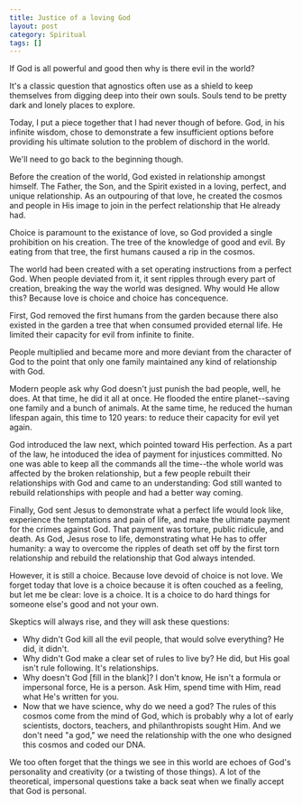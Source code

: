 ```yaml
---
title: Justice of a loving God
layout: post
category: Spiritual
tags: []
---
```

If God is all powerful and good then why is there evil in the world?

It's a classic question that agnostics often use as a shield to keep themselves from digging deep into their own souls. Souls tend to be pretty dark and lonely places to explore.

Today, I put a piece together that I had never though of before. God, in his infinite wisdom, chose to demonstrate a few insufficient options before providing his ultimate solution to the problem of dischord in the world.

We'll need to go back to the beginning though.

Before the creation of the world, God existed in relationship amongst himself. The Father, the Son, and the Spirit existed in a loving, perfect, and unique relationship. As an outpouring of that love, he created the cosmos and people in His image to join in the perfect relationship that He already had.

Choice is paramount to the existance of love, so God provided a single prohibition on his creation. The tree of the knowledge of good and evil. By eating from that tree, the first humans caused a rip in the cosmos.

The world had been created with a set operating instructions from a perfect God. When people deviated from it, it sent ripples through every part of creation, breaking the way the world was designed. Why would He allow this? Because love is choice and choice has concequence.

First, God removed the first humans from the garden because there also existed in the garden a tree that when consumed provided eternal life. He limited their capacity for evil from infinite to finite.

People multiplied and became more and more deviant from the character of God to the point that only one family maintained any kind of relationship with God.

Modern people ask why God doesn't just punish the bad people, well, he does. At that time, he did it all at once. He flooded the entire planet--saving one family and a bunch of animals. At the same time, he reduced the human lifespan again, this time to 120 years: to reduce their capacity for evil yet again.

God introduced the law next, which pointed toward His perfection. As a part of the law, he intoduced the idea of payment for injustices committed. No one was able to keep all the commands all the time--the whole world was affected by the broken relationship, but a few people rebuilt their relationships with God and came to an understanding: God still wanted to rebuild relationships with people and had a better way coming.

Finally, God sent Jesus to demonstrate what a perfect life would look like, experience the temptations and pain of life, and make the ultimate payment for the crimes against God. That payment was torture, public ridicule, and death. As God, Jesus rose to life, demonstrating what He has to offer humanity: a way to overcome the ripples of death set off by the first torn relationship and rebuild the relationship that God always intended.

However, it is still a choice. Because love devoid of choice is not love. We forget today that love is a choice because it is often couched as a feeling, but let me be clear: love is a choice. It is a choice to do hard things for someone else's good and not your own.

Skeptics will always rise, and they will ask these questions:

  * Why didn't God kill all the evil people, that would solve everything? He did, it didn't.
  * Why didn't God make a clear set of rules to live by? He did, but His goal isn't rule following. It's relationships.
  * Why doesn't God [fill in the blank]? I don't know, He isn't a formula or impersonal force, He is a person. Ask Him, spend time with Him, read what He's written for you.
  * Now that we have science, why do we need a god? The rules of this cosmos come from the mind of God, which is probably why a lot of early scientists, doctors, teachers, and philanthropists sought Him. And we don't need "a god," we need the relationship with the one who designed this cosmos and coded our DNA.

We too often forget that the things we see in this world are echoes of God's personality and creativity (or a twisting of those things). A lot of the theoretical, impersonal questions take a back seat when we finally accept that God is personal.